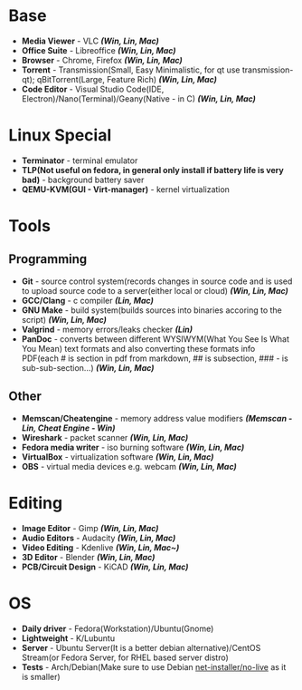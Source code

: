 # Base
* **Media Viewer** - VLC ***(Win, Lin, Mac)***
* **Office Suite** - Libreoffice ***(Win, Lin, Mac)***
* **Browser** - Chrome, Firefox ***(Win, Lin, Mac)***
* **Torrent** - Transmission(Small, Easy Minimalistic, for qt use transmission-qt); qBitTorrent(Large, Feature Rich) ***(Win, Lin, Mac)***
* **Code Editor** - Visual Studio Code(IDE, Electron)/Nano(Terminal)/Geany(Native - in C) ***(Win, Lin, Mac)***

# Linux Special
* **Terminator** - terminal emulator
* **TLP(Not useful on fedora, in general only install if battery life is very bad)** - background battery saver
* **QEMU-KVM(GUI - Virt-manager)** - kernel virtualization

# Tools
## Programming
* **Git** - source control system(records changes in source code and is used to upload source code to a server(either local or cloud) ***(Win, Lin, Mac)***
* **GCC/Clang** - c compiler ***(Lin, Mac)***
* **GNU Make** - build system(builds sources into binaries accoring to the script) ***(Win, Lin, Mac)*** 
* **Valgrind** - memory errors/leaks checker ***(Lin)***
* **PanDoc** - converts between different WYSIWYM(What You See Is What You Mean) text formats and also converting these formats info PDF(each # is section in pdf from markdown, ## is subsection, ### - is sub-sub-section…) ***(Win, Lin, Mac)***
## Other
* **Memscan/Cheatengine** - memory address value modifiers ***(Memscan - Lin, Cheat Engine - Win)***
* **Wireshark** - packet scanner ***(Win, Lin, Mac)***
* **Fedora media writer** - iso burning software ***(Win, Lin, Mac)***
* **VirtualBox** - virtualization software ***(Win, Lin, Mac)***
* **OBS** - virtual media devices e.g. webcam ***(Win, Lin, Mac)***

# Editing
* **Image Editor** - Gimp ***(Win, Lin, Mac)***
* **Audio Editors** - Audacity ***(Win, Lin, Mac)***
* **Video Editing** - Kdenlive ***(Win, Lin, Mac~)***
* **3D Editor** - Blender ***(Win, Lin, Mac)***
* **PCB/Circuit Design** - KiCAD ***(Win, Lin, Mac)***

# OS
* **Daily driver** - Fedora(Workstation)/Ubuntu(Gnome)
* **Lightweight** - K/Lubuntu
* **Server** - Ubuntu Server(It is a better debian alternative)/CentOS Stream(or Fedora Server, for RHEL based server distro)
* **Tests** - Arch/Debian(Make sure to use Debian [net-installer/no-live](https://www.debian.org/distrib/netinst) as it is smaller)
